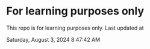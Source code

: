 # For learning purposes only
This repo is for learning purposes only.
Last updated at

Saturday, August 3, 2024 8:47:42 AM

